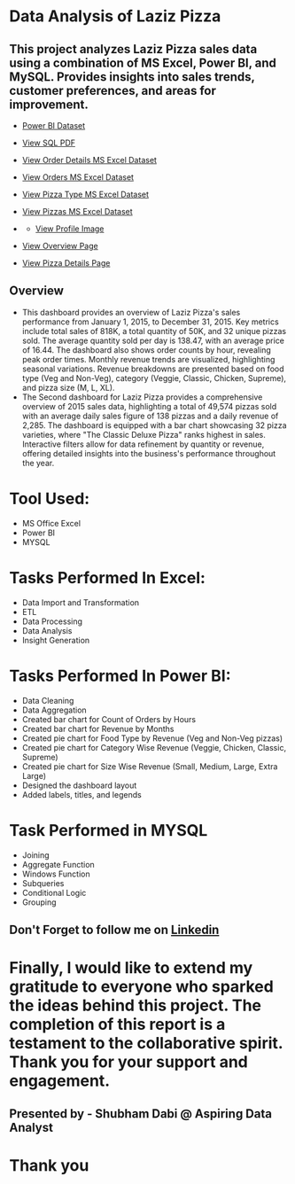 # Data Analysis of Laziz Pizza
## This project analyzes Laziz Pizza sales data using a combination of MS Excel, Power BI, and MySQL. Provides insights into sales trends, customer preferences, and areas for improvement.

- <a href= "https://github.com/shubhamdabi2024/Data-Analysis-Of-Laziz-Pizza/blob/main/Laziz%20Pizza%20Dashboard.pbix">Power BI Dataset</a>

- <a href= "https://github.com/shubhamdabi2024/Data-Analysis-Of-Laziz-Pizza/blob/main/laziz%20pizza%20SQL.pdf">View SQL PDF</a>

- <a href= "https://github.com/shubhamdabi2024/Data-Analysis-Of-Laziz-Pizza/blob/main/order_details.csv">View Order Details MS Excel Dataset </a>

- <a href= "https://github.com/shubhamdabi2024/Data-Analysis-Of-Laziz-Pizza/blob/main/orders.csv">View Orders MS Excel Dataset

- <a href= "https://github.com/shubhamdabi2024/Data-Analysis-Of-Laziz-
Pizza/blob/main/pizza_types.csv">View Pizza Type MS Excel Dataset

- <a href= "https://github.com/shubhamdabi2024/Data-Analysis-Of-Laziz-Pizza/blob/main/pizzas.csv">View Pizzas MS Excel Dataset

- - <a href= "https://github.com/shubhamdabi2024/Data-Analysis-Of-Laziz-Pizza/blob/main/Laziz%20Pizza%20Front%20Page1.png">View Profile Image </a>

- <a href= "https://github.com/shubhamdabi2024/Data-Analysis-Of-Laziz-Pizza/blob/main/Overview%20Page.png">View Overview Page</a>

- <a href= "https://github.com/shubhamdabi2024/Data-Analysis-Of-Laziz-Pizza/blob/main/Pizza%20Details.png">View Pizza Details Page</a>

## Overview
- This dashboard provides an overview of Laziz Pizza's sales performance from January 1, 2015, to December 31, 2015. Key metrics include total sales of 818K, a total quantity of 50K, and 32 unique pizzas sold. The average quantity sold per day is 138.47, with an average price of 16.44. The dashboard also shows order counts by hour, revealing peak order times. Monthly revenue trends are visualized, highlighting seasonal variations. Revenue breakdowns are presented based on food type (Veg and Non-Veg), category (Veggie, Classic, Chicken, Supreme), and pizza size (M, L, XL).
- The Second dashboard for Laziz Pizza provides a comprehensive overview of 2015 sales data, highlighting a total of 49,574 pizzas sold with an average daily sales figure of 138 pizzas and a daily revenue of 2,285. The dashboard is equipped with a bar chart showcasing 32 pizza varieties, where "The Classic Deluxe Pizza" ranks highest in sales. Interactive filters allow for data refinement by quantity or revenue, offering detailed insights into the business's performance throughout the year.


# Tool Used:
- MS Office Excel
- Power BI
- MYSQL
 

# Tasks Performed In Excel:
- Data Import and Transformation
- ETL
- Data Processing
- Data Analysis
- Insight Generation

# Tasks Performed In Power BI:
- Data Cleaning
- Data Aggregation
- Created bar chart for Count of Orders by Hours
- Created bar chart for Revenue by Months
- Created pie chart for Food Type by Revenue (Veg and Non-Veg pizzas)
- Created pie chart for Category Wise Revenue (Veggie, Chicken, Classic, Supreme)
- Created pie chart for Size Wise Revenue (Small, Medium, Large, Extra Large)
- Designed the dashboard layout
- Added labels, titles, and legends

# Task Performed in MYSQL
- Joining
- Aggregate Function
- Windows Function
- Subqueries
- Conditional Logic
- Grouping

## Don't Forget to follow me on <a href= "https://www.linkedin.com/in/shubham-dabi-9175992b1?lipi=urn%3Ali%3Apage%3Ad_flagship3_profile_view_base_contact_details%3BzwKecuw4RcqtZJIfbfkl%2Fg%3D%3D">Linkedin</a>

# Finally, I would like to extend my gratitude to everyone who sparked the ideas behind this project. The completion of this report is a testament to the collaborative spirit. Thank you for your support and engagement.

## Presented by - Shubham Dabi @ Aspiring Data Analyst
# Thank you
